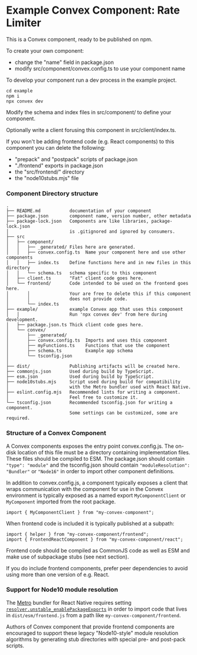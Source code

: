 # Example Convex Component: Rate Limiter

This is a Convex component, ready to be published on npm.

To create your own component:

- change the "name" field in package.json
- modify src/component/convex.config.ts to use your component name

To develop your component run a dev process in the example project.

```
cd example
npm i
npx convex dev
```

Modify the schema and index files in src/component/ to define your component.

Optionally write a client forusing this component in src/client/index.ts.

If you won't be adding frontend code (e.g. React components) to this
component you can delete the following:

- "prepack" and "postpack" scripts of package.json
- "./frontend" exports in package.json
- the "src/frontend/" directory
- the "node10stubs.mjs" file

### Component Directory structure

```
.
├── README.md           documentation of your component
├── package.json        component name, version number, other metadata
├── package-lock.json   Components are like libraries, package-lock.json
│                       is .gitignored and ignored by consumers.
├── src
│   ├── component/
│   │   ├── _generated/ Files here are generated.
│   │   ├── convex.config.ts  Name your component here and use other components
│   │   ├── index.ts    Define functions here and in new files in this directory
│   │   └── schema.ts   schema specific to this component
│   ├── client.ts       "Fat" client code goes here.
│   └── frontend/       Code intended to be used on the frontend goes here.
│       │               Your are free to delete this if this component
│       │               does not provide code.
│       └── index.ts
├── example/            example Convex app that uses this component
│   │                   Run 'npx convex dev' from here during development.
│   ├── package.json.ts Thick client code goes here.
│   └── convex/
│       ├── _generated/
│       ├── convex.config.ts  Imports and uses this component
│       ├── myFunctions.ts    Functions that use the component
│       ├── schema.ts         Example app schema
│       └── tsconfig.json
│  
├── dist/               Publishing artifacts will be created here.
├── commonjs.json       Used during build by TypeScript.
├── esm.json            Used during build by TypeScript.
├── node10stubs.mjs     Script used during build for compatibility
│                       with the Metro bundler used with React Native.
├── eslint.config.mjs   Recommended lints for writing a component.
│                       Feel free to customize it.
└── tsconfig.json       Recommended tsconfig.json for writing a component.
                        Some settings can be customized, some are required.
```

### Structure of a Convex Component

A Convex components exposes the entry point convex.config.js. The on-disk
location of this file must be a directory containing implementation files. These
files should be compiled to ESM.
The package.json should contain `"type": "module"` and the tsconfig.json should
contain `"moduleResolution": "Bundler"` or `"Node16"` in order to import other
component definitions.

In addition to convex.config.js, a component typically exposes a client that
wraps communication with the component for use in the Convex
environment is typically exposed as a named export `MyComponentClient` or
`MyComponent` imported from the root package.

```
import { MyComponentClient } from "my-convex-component";
```

When frontend code is included it is typically published at a subpath:

```
import { helper } from "my-convex-component/frontend";
import { FrontendReactComponent } from "my-convex-component/react";
```

Frontend code should be compiled as CommonJS code as well as ESM and make use of
subpackage stubs (see next section).

If you do include frontend components, prefer peer dependencies to avoid using
more than one version of e.g. React.

### Support for Node10 module resolution

The [Metro](https://reactnative.dev/docs/metro) bundler for React Native
requires setting
[`resolver.unstable_enablePackageExports`](https://metrobundler.dev/docs/package-exports/)
in order to import code that lives in `dist/esm/frontend.js` from a path like
`my-convex-component/frontend`.

Authors of Convex component that provide frontend components are encouraged to
support these legacy "Node10-style" module resolution algorithms by generating
stub directories with special pre- and post-pack scripts.

